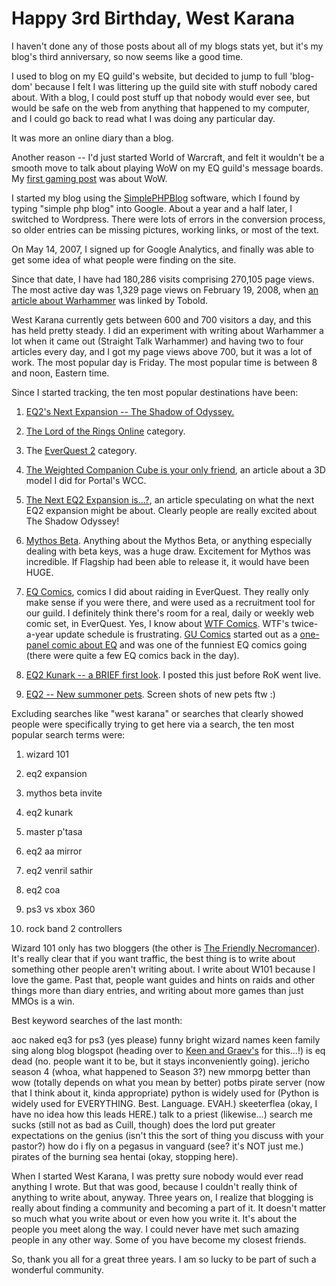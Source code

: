 # Happy 3rd Birthday, West Karana

I haven't done any of those posts about all of my blogs stats yet, but it's my blog's third anniversary, so now seems like a good time.

I used to blog on my EQ guild's website, but decided to jump to full 'blog-dom' because I felt I was littering up the guild site with stuff nobody cared about. With a blog, I could post stuff up that nobody would ever see, but would be safe on the web from anything that happened to my computer, and I could go back to read what I was doing any particular day.

It was more an online diary than a blog.

Another reason -- I'd just started World of Warcraft, and felt it wouldn't be a smooth move to talk about playing WoW on my EQ guild's message boards. My [first gaming post](../index.php/2005/10/27/heroic-vs-epic-fantasy/) was about WoW.

I started my blog using the [SimplePHPBlog](http://www.simplephpblog.com/) software, which I found by typing "simple php blog" into Google. About a year and a half later, I switched to Wordpress. There were lots of errors in the conversion process, so older entries can be missing pictures, working links, or most of the text. 

On May 14, 2007, I signed up for Google Analytics, and finally was able to get some idea of what people were finding on the site.

Since that date, I have had 180,286 visits comprising 270,105 page views. The most active day was 1,329 page views on February 19, 2008, when [an article about Warhammer](../index.php/2008/02/18/why-warhammer-hype-works-so-well/) was linked by Tobold.

West Karana currently gets between 600 and 700 visitors a day, and this has held pretty steady. I did an experiment with writing about Warhammer a lot when it came out (Straight Talk Warhammer) and having two to four articles every day, and I got my page views above 700, but it was a lot of work. The most popular day is Friday. The most popular time is between 8 and noon, Eastern time.

Since I started tracking, the ten most popular destinations have been:

1. [EQ2's Next Expansion -- The Shadow of Odyssey.](../index.php/2008/04/24/eq2s-next-expansion-the-shadow-of-odyssey/)

3. [The Lord of the Rings Online](../index.php/category/mmos/lord-of-the-rings-online/) category.

5. The [EverQuest 2](../index.php/category/mmos/everquest-2/) category.

7. [The Weighted Companion Cube is your only friend](../index.php/2007/10/30/the-weighted-companion-cube-is-your-only-friend/), an article about a 3D model I did for Portal's WCC.

9. [The Next EQ2 Expansion is...?](../index.php/2008/03/13/the-next-eq2-expansion-is/), an article speculating on what the next EQ2 expansion might be about. Clearly people are really excited about The Shadow Odyssey!

11. [Mythos Beta](../index.php/2007/10/25/mythos-beta/). Anything about the Mythos Beta, or anything especially dealing with beta keys, was a huge draw. Excitement for Mythos was incredible. If Flagship had been able to release it, it would have been HUGE.

13. [EQ Comics](../index.php/comics/), comics I did about raiding in EverQuest. They really only make sense if you were there, and were used as a recruitment tool for our guild. I definitely think there's room for a real, daily or weekly web comic set, in EverQuest. Yes, I know about [WTF Comics](http://www.wtfcomics.com/). WTF's twice-a-year update schedule is frustrating. [GU Comics](http://gucomics.com/) started out as a [one-panel comic about EQ](http://gucomics.com/comic/?cdate=20000920) and was one of the funniest EQ comics going (there were quite a few EQ comics back in the day).

15. [EQ2 Kunark -- a BRIEF first look](../index.php/2007/11/10/eq2-kunark-a-brief-first-look/). I posted this just before RoK went live.

17. [EQ2 -- New summoner pets](../index.php/2007/11/11/eq2-new-summoner-pets/). Screen shots of new pets ftw :)




Excluding searches like "west karana" or searches that clearly showed people were specifically trying to get here via a search, the ten most popular search terms were:

1. wizard 101
2. eq2 expansion

4. mythos beta invite
5. eq2 kunark

7. master p'tasa
8. eq2 aa mirror

10. eq2 venril sathir
11. eq2 coa

13. ps3 vs xbox 360
14. rock band 2 controllers



Wizard 101 only has two bloggers (the other is [The Friendly Necromancer](http://thefriendlynecromancer.blogspot.com/)). It's really clear that if you want traffic, the best thing is to write about something other people aren't writing about. I write about W101 because I love the game. Past that, people want guides and hints on raids and other things more than diary entries, and writing about more games than just MMOs is a win.

Best keyword searches of the last month:

aoc naked
eq3 for ps3 (yes please)
funny bright wizard names
keen family sing along blog blogspot (heading over to [Keen and Graev's](http://www.keenandgraev.com/) for this...!)
is eq dead (no. people want it to be, but it stays inconveniently going).
jericho season 4 (whoa, what happened to Season 3?)
new mmorpg better than wow (totally depends on what you mean by better)
potbs pirate server (now that I think about it, kinda appropriate)
python is widely used for (Python is widely used for EVERYTHING. Best. Language. EVAH.)
skeeterflea (okay, I have no idea how this leads HERE.)
talk to a priest (likewise...)
search me sucks (still not as bad as Cuill, though)
does the lord put greater expectations on the genius (isn't this the sort of thing you discuss with your pastor?)
how do i fly on a pegasus in vanguard (see? it's NOT just me.)
pirates of the burning sea hentai (okay, stopping here).

When I started West Karana, I was pretty sure nobody would ever read anything I wrote. But that was good, because I couldn't really think of anything to write about, anyway. Three years on, I realize that blogging is really about finding a community and becoming a part of it. It doesn't matter so much what you write about or even how you write it. It's about the people you meet along the way. I could never have met such amazing people in any other way. Some of you have become my closest friends.

So, thank you all for a great three years. I am so lucky to be part of such a wonderful community.

